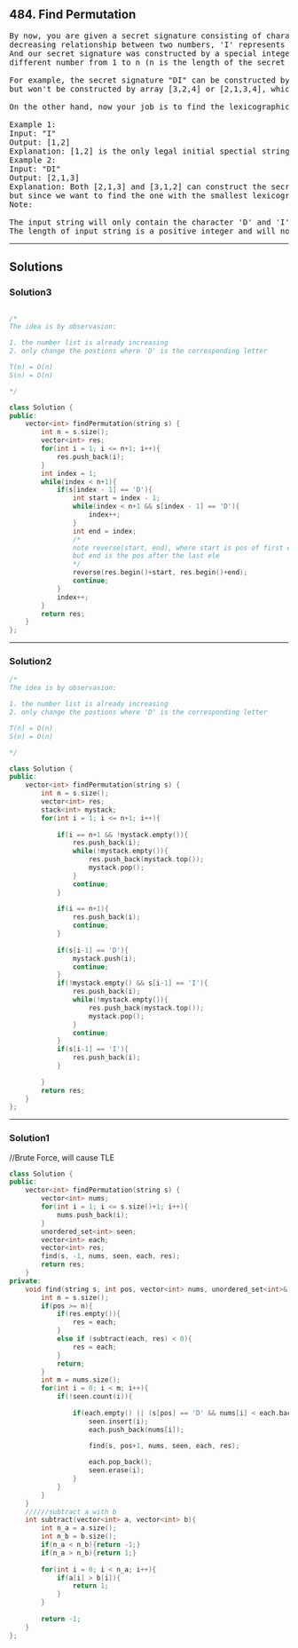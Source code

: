 ## 484. Find Permutation

<pre>
By now, you are given a secret signature consisting of character 'D' and 'I'. 'D' represents a 
decreasing relationship between two numbers, 'I' represents an increasing relationship between two numbers. 
And our secret signature was constructed by a special integer array, which contains uniquely all the 
different number from 1 to n (n is the length of the secret signature plus 1). 

For example, the secret signature "DI" can be constructed by array [2,1,3] or [3,1,2], 
but won't be constructed by array [3,2,4] or [2,1,3,4], which are both illegal constructing special string that can't represent the "DI" secret signature.

On the other hand, now your job is to find the lexicographically smallest permutation of [1, 2, ... n] could refer to the given secret signature in the input.

Example 1:
Input: "I"
Output: [1,2]
Explanation: [1,2] is the only legal initial spectial string can construct secret signature "I", where the number 1 and 2 construct an increasing relationship.
Example 2:
Input: "DI"
Output: [2,1,3]
Explanation: Both [2,1,3] and [3,1,2] can construct the secret signature "DI", 
but since we want to find the one with the smallest lexicographical permutation, you need to output [2,1,3]
Note:

The input string will only contain the character 'D' and 'I'.
The length of input string is a positive integer and will not exceed 10,000
</pre>

----------------------------------------------------------------

## Solutions

### Solution3
```c++

/*
The idea is by observasion:

1. the number list is already increasing
2. only change the postions where 'D' is the corresponding letter

T(n) = O(n)
S(n) = O(n)

*/

class Solution {
public:
    vector<int> findPermutation(string s) {
        int n = s.size();
        vector<int> res;
        for(int i = 1; i <= n+1; i++){
            res.push_back(i);
        }
        int index = 1;
        while(index < n+1){
            if(s[index - 1] == 'D'){
                int start = index - 1;
                while(index < n+1 && s[index - 1] == 'D'){
                    index++;
                }
                int end = index;
                /*
                note reverse(start, end), where start is pos of first ele,
                but end is the pos after the last ele
                */
                reverse(res.begin()+start, res.begin()+end);
                continue;
            }
            index++;
        }
        return res;
    }
};

```

----------------------------------------------------------------
### Solution2
```c++
/*
The idea is by observasion:

1. the number list is already increasing
2. only change the postions where 'D' is the corresponding letter

T(n) = O(n)
S(n) = O(n)

*/

class Solution {
public:
    vector<int> findPermutation(string s) {
        int n = s.size();
        vector<int> res;
        stack<int> mystack;
        for(int i = 1; i <= n+1; i++){
            
            if(i == n+1 && !mystack.empty()){
                res.push_back(i);
                while(!mystack.empty()){
                    res.push_back(mystack.top());
                    mystack.pop();
                }
                continue;
            }
            
            if(i == n+1){
                res.push_back(i);
                continue;
            }
            
            if(s[i-1] == 'D'){
                mystack.push(i);
                continue;
            }
            if(!mystack.empty() && s[i-1] == 'I'){
                res.push_back(i);
                while(!mystack.empty()){
                    res.push_back(mystack.top());
                    mystack.pop();
                }
                continue;
            }
            if(s[i-1] == 'I'){
                res.push_back(i);
            }
            
        }
        return res;
    }
};

```
-----------------------------------------------------------------------
### Solution1
//Brute Force, will cause TLE
```c++
class Solution {
public:
    vector<int> findPermutation(string s) {
        vector<int> nums;
        for(int i = 1; i <= s.size()+1; i++){
            nums.push_back(i);
        }
        unordered_set<int> seen;
        vector<int> each;
        vector<int> res;
        find(s, -1, nums, seen, each, res);
        return res;
    }
private:
    void find(string s, int pos, vector<int> nums, unordered_set<int>& seen, vector<int>& each, vector<int>& res){
        int n = s.size();
        if(pos >= n){
            if(res.empty()){
                res = each;
            }
            else if (subtract(each, res) < 0){
                res = each;
            }
            return;
        }
        int m = nums.size();
        for(int i = 0; i < m; i++){
            if(!seen.count(i)){
                
                if(each.empty() || (s[pos] == 'D' && nums[i] < each.back()) || (s[pos] == 'I' && nums[i] > each.back()) ){
                    seen.insert(i);
                    each.push_back(nums[i]);

                    find(s, pos+1, nums, seen, each, res);
                    
                    each.pop_back();
                    seen.erase(i);                    
                }
            }
        }
    }
    //////subtract a with b
    int subtract(vector<int> a, vector<int> b){
        int n_a = a.size();
        int n_b = b.size();
        if(n_a < n_b){return -1;}
        if(n_a > n_b){return 1;}
        
        for(int i = 0; i < n_a; i++){
            if(a[i] > b[i]){
                return 1;
            }
        }
        
        return -1;
    }
};

```



